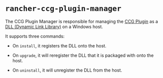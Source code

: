 `rancher-ccg-plugin-manager`
===

The CCG Plugin Manager is responsible for managing the [CCG Plugin](../../src/rancher-ccg-plugin) as a [DLL (Dynamic Link Library)](https://learn.microsoft.com/en-us/troubleshoot/windows-client/deployment/dynamic-link-library) on a Windows host.

It supports three commands:

- On `install`, it registers the DLL onto the host.

- On `upgrade`, it will reregister the DLL that it is packaged with onto the host.

- On `uninstall`, it will unregister the DLL from the host.

